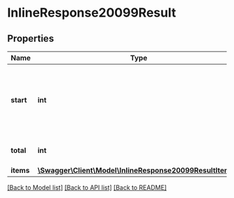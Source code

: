 # InlineResponse20099Result

## Properties
Name | Type | Description | Notes
------------ | ------------- | ------------- | -------------
**start** | **int** | From the set of matched results, return record numbers start from | [optional] 
**total** | **int** | total matched results | [optional] 
**items** | [**\Swagger\Client\Model\InlineResponse20099ResultItems[]**](InlineResponse20099ResultItems.md) |  | [optional] 

[[Back to Model list]](../../README.md#documentation-for-models) [[Back to API list]](../../README.md#documentation-for-api-endpoints) [[Back to README]](../../README.md)

